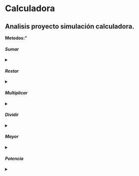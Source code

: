 # Calculadora
<body>
<h2>Analisis proyecto simulación calculadora.</h2>

<b/>Metodos:"<b/>

<h4><i>Sumar</i></h4>
 <details>
 <summary></summary>
 <p>Entrada: Double <br />
    Salida: Double<br />
    El metodo toma la variable "a" y la suma con la variable "b", retornando el resultado de esta operación.</p>
</details>

<h4><i>Restar</i></h4>
 <details>
 <summary></summary>
 <p>Entrada: Double <br />
    Salida: Double<br />
    El metodo toma la variable "a" y la resta con la variable "b", retornando el resultado de esta operación.</p>
</details>

    
 <h4><i>Multiplicar</i></h4>
 <details>
 <summary></summary>
 <p>Entrada: Double <br />
    Salida: Double<br />
    El metodo toma la variable "a" y la mutiplica con la variable "b", retornando el resultado de esta operación.</p>
</details>
   
 <h4><i>Dividir</i></h4>
 <details>
 <summary></summary>
 <p>Entrada: Double <br />
    Salida: Double<br />
    El metodo toma la variable "a" y la divide con la variable "b", retornando el resultado de esta operación.</p>
</details>

 <h4><i>Mayor</i></h4>
 <details>
 <summary></summary>
 <p>Entrada: Double <br />
    Salida: Double<br />
    El metodo compra la variable "a" y "b", retornando el numero mayor.</p>
</details>

 <h4><i>Potencia</i></h4>
 <details>
 <summary></summary>
 <p>Entrada: Double <br />
    Salida: Double<br />
    El metodo toma la variable "a" como base y su exponente es "b", retornado el resultado de la potencia.</p>
</details>
</body>
